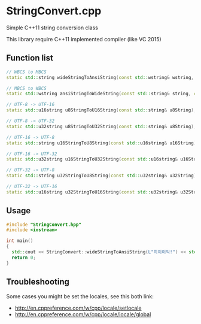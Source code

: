 # StringConvert.cpp

Simple C++11 string conversion class

This library require C++11 implemented compiler (like VC 2015)

## Function list

```c++
// WBCS to MBCS
static std::string wideStringToAnsiString(const std::wstring& wstring, const std::locale& locale = std::locale{""});

// MBCS to WBCS
static std::wstring ansiStringToWideString(const std::string& string, const std::locale& locale = std::locale{""});

// UTF-8 -> UTF-16
static std::u16string u8StringToU16String(const std::string& u8String);

// UTF-8 -> UTF-32
static std::u32string u8StringToU32String(const std::string& u8String);

// UTF-16 -> UTF-8
static std::string u16StringToU8String(const std::u16string& u16String);

// UTF-16 -> UTF-32
static std::u32string u16StringToU32String(const std::u16string& u16String);

// UTF-32 -> UTF-8
static std::string u32StringToU8String(const std::u32string& u32String);

// UTF-32 -> UTF-16
static std::u16string u32StringToU16String(const std::u32string& u32String);
```

## Usage
```c++
#include "StringConvert.hpp"
#include <iostream>

int main()
{
  std::cout << StringConvert::wideStringToAnsiString(L"히이이익!") << std::endl;
  return 0;
}
```


## Troubleshooting
Some cases you might be set the locales, see this both link:

* http://en.cppreference.com/w/cpp/locale/setlocale
* http://en.cppreference.com/w/cpp/locale/locale/global

